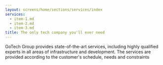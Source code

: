 ```yaml
---
layout: screens/home/sections/services/index
services:
  - item-1.md
  - item-2.md
  - item-3.md
title: The only tech company you'll ever need
---
```


GoTech Group provides state-of-the-art services, including highly qualified experts in all areas of infrastructure and development. The services are provided according to the customer's schedule, needs and constraints

